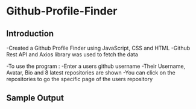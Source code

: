 # Github-Profile-Finder

## Introduction 
 -Created a Github Profile Finder using JavaScript, CSS and HTML
 -Github Rest API and Axios library was used to fetch the data
 
 -To use the program :
  -Enter a users github username
  -Their Username, Avatar, Bio and 8 latest repositories are shown
  -You can click on the repositories to go the specific page of the users repository
  
## Sample Output

